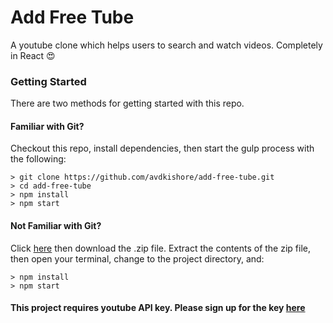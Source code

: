 # Add Free Tube

A youtube clone which helps users to search and watch videos. Completely in React &#x1F60D;

### Getting Started

There are two methods for getting started with this repo.

#### Familiar with Git?
Checkout this repo, install dependencies, then start the gulp process with the following:

```
> git clone https://github.com/avdkishore/add-free-tube.git
> cd add-free-tube
> npm install
> npm start
```

#### Not Familiar with Git?
Click [here](https://github.com/avdkishore/add-free-tube/releases) then download the .zip file.  Extract the contents of the zip file, then open your terminal, change to the project directory, and:

```
> npm install
> npm start
```
#### This project requires youtube API key. Please sign up for the key [here](https://console.developers.google.com)
